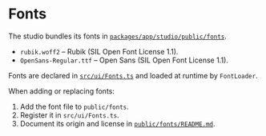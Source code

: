 # Fonts

The studio bundles its fonts in [`packages/app/studio/public/fonts`](../../../packages/app/studio/public/fonts).

- `rubik.woff2` – Rubik (SIL Open Font License 1.1).
- `OpenSans-Regular.ttf` – Open Sans (SIL Open Font License 1.1).

Fonts are declared in [`src/ui/Fonts.ts`](../../../packages/app/studio/src/ui/Fonts.ts) and loaded at runtime by `FontLoader`.

When adding or replacing fonts:

1. Add the font file to `public/fonts`.
2. Register it in `src/ui/Fonts.ts`.
3. Document its origin and license in [`public/fonts/README.md`](../../../packages/app/studio/public/fonts/README.md).
